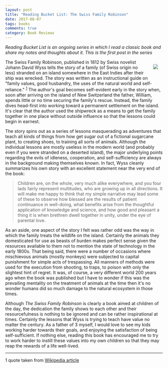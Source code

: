 ```yaml
---
layout: post
title: "Reading Bucket List: The Swiss Family Robinson"
date: 2017-08-07
tags: books
comments: true
category: Book Reviews
---
```


*Reading Bucket List is an ongoing series in which I read a classic book and share my notes and thoughts about it.  This is the first post in the series*

<img src="../images/swiss-family-robinson.jpg" style="float:right; margin:15px;"/>The Swiss Family Robinson, published in 1812 by Swiss novelist Johann David Wyss tells the story of a family (of Swiss origin no less) stranded on an island somewhere in the East Indies after their ship was wrecked.  The story was written as  an instructional guide on "family values, good husbandry, the uses of the natural world and self-reliance." <sup>[1](#myfootnote1)</sup> The author's goal becomes self-evident early in the story when, soon after arriving on the island of New Switzerland the father, William, spends little or no time securing the family's rescue.  Instead, the family dives head-first into working toward a permanent settlement on the island.  It's clear that the author used the shipwreck as a means to get the family together in one place without outside influence so that the lessons could begin in earnest.

The story spins out as a series of lessons masquerading as adventures that teach all kinds of things from how get sugar out of a fictional sugarcane plant, to creating shoes, to training all sorts of animals.  Although the individual lessons are mostly useless in the modern world (and probably even if you were stranded on a deserted island), the major underlying points regarding the evils of idleness, cooperation, and self-sufficiency are always in the background making themselves known.  In fact, Wyss cleanly summarizes his own story with an excellent statement near the very end of the book:


> Children are, on the whole, very much alike everywhere, 
> and you four lads fairly represent multitudes, who are 
> growing up in all directions. It will make me happy to think 
> that my simple narrative may lead some of these to observe 
> how blessed are the results of patient continuance in well-doing, 
> what benefits arise from the thoughtful application of knowledge 
> and science, and how good and pleasant a thing it is when 
> brethren dwell together in unity, under the eye of parental love.

As an aside, one aspect of the story I felt was rather odd was the way in which the family treats the wildlife on the island.  Certainly the animals they domesticated for use as beasts of burden makes perfect sense given the resources available to them not to mention the state of technology in the early 1800s.  That being said, there were a number of occasions where mischievous animals (mostly monkeys) were subjected to capital punishment for simple acts of trespassing.  All manners of methods were used for the execution from shooting, to traps, to poison with only the slightest hint of regret.  It was, of course, a very different world 200 years ago when the book was published but I have to wonder if this was the prevailing mentality on the treatment of animals at the time then it's no wonder humans did so much damage to the natural ecosystem in those times.   

Although *The Swiss Family Robinson* is clearly a book aimed at children of the day, the dedication the family shows to each other and their resourcefulness is nothing to be ignored and can be rather inspirational at times.  Certainly the lessons that Wyss is trying to teach have value no matter the century.  As a father of 3 myself, I would love to see my kids working harder towards their goals, and enjoying the satisfaction of being self-sufficient.  If nothing else, reading this book has encouraged me to try to work harder to instill these values into my own children so that they may reap the rewards of a life well-lived. 

____

<a name="myfootnote1">1</a> quote taken from [Wikipedia article](https://en.wikipedia.org/wiki/The_Swiss_Family_Robinson)